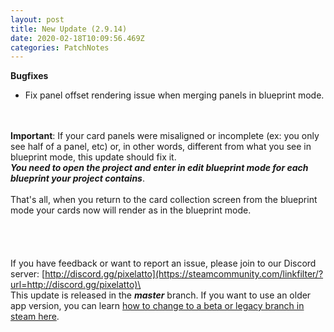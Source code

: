 ```yaml
---
layout: post
title: New Update (2.9.14)
date: 2020-02-18T10:09:56.469Z
categories: PatchNotes
---
```

<!--StartFragment-->

**Bugfixes**

* Fix panel offset rendering issue when merging panels in blueprint mode.

\
\
**Important**: If your card panels were misaligned or incomplete (ex: you only see half of a panel, etc) or, in other words, different from what you see in blueprint mode, this update should fix it.\
***You need to open the project and enter in edit blueprint mode for each blueprint your project contains***.\
\
That's all, when you return to the card collection screen from the blueprint mode your cards now will render as in the blueprint mode.\
\
\
\
\
If you have feedback or want to report an issue, please join to our Discord server: [http://discord.gg/pixelatto](https://steamcommunity.com/linkfilter/?url=http://discord.gg/pixelatto)\
\
This update is released in the ***master*** branch. If you want to use an older app version, you can learn [how to change to a beta or legacy branch in steam here](https://steamcommunity.com/linkfilter/?url=https://steamcommunity.com/sharedfiles/filedetails/?id=1129108624).

<!--EndFragment-->